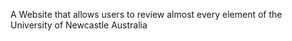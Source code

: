 A Website that allows users to review almost every element of the University of Newcastle Australia
